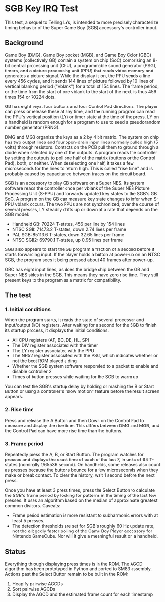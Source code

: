 SGB Key IRQ Test
================

This test, a sequel to Telling LYs, is intended to more precisely
characterize timing behavior of the Super Game Boy (SGB) accessory's
controller input.

Background
----------

Game Boy (DMG), Game Boy pocket (MGB), and Game Boy Color (GBC)
systems (collectively GB) contain a system on chip (SoC) comprising
an 8-bit central processing unit (CPU), a programmable sound
generator (PSG), timers, and a picture processing unit (PPU)
that reads video memory and generates a picture signal.  While the
display is on, the PPU sends a line every 456 cycles, and it sends
144 lines of picture followed by 10 lines of vertical blanking period
("vblank") for a total of 154 lines.  The frame period, or the time
from the start of one vblank to the start of the next, is thus
456 times 154 or 70224 dots.

GB has eight keys: four buttons and four Control Pad directions.
The player can press or release these at any time, and the running
program can read the PPU's vertical position (LY) or timer state
at the time of the press.  LY on a handheld is random enough for
a program to use to seed a pseudorandom number generator (PRNG).

DMG and MGB organize the keys as a 2 by 4 bit matrix.  The system on
chip has two output lines and four open-drain input lines normally
pulled high (5 volts) through resistors.  Contacts on the PCB pull
them to ground through a diode when selected by one of the outputs.
A program reads the controller by setting the outputs to poll one
half of the matrix (buttons or the Control Pad), both, or neither.
When deselecting one half, it takes a few microseconds for the lines
to return high.  This is called "rise time" and is probably caused
by capacitance between traces on the circuit board.

SGB is an accessory to play GB software on a Super NES.  Its system
software reads the controller once per vblank of the Super NES
Picture Processing Unit (S-PPU) and forwards updated key states
to the SGB's GB SoC.  A program on the GB can measure key state
changes to infer when S-PPU vblank occurs.  The two PPUs are not
synchronized; over the course of several presses, LY steadily drifts
up or down at a rate that depends on the SGB model:

- Handheld GB: 70224 T-states, 456 per line by 154 lines
- NTSC SGB: 71473.2 T-states, down 2.74 lines per frame
- PAL SGB: 85113.6 T-states, down 32.65 lines per frame
- NTSC SGB2: 69790.1 T-states, up 0.95 lines per frame

SGB also appears to start the GB program a fraction of a second
before it starts forwarding input.  If the player holds a button
at power-up on an NTSC SGB, the program sees it being pressed
about 40 frames after power-up.

GBC has eight input lines, as does the bridge chip between the GB and
Super NES sides in the SGB.  This means they have zero rise time.
They still present keys to the program as a matrix for compatibility.

The test
--------

### 1. Initial conditions

When the program starts, it reads the state of several processor and
input/output (I/O) registers.  After waiting for a second for the SGB
to finish its startup process, it displays the initial conditions.

- All CPU registers (AF, BC, DE, HL, SP)
- The DIV register associated with the timer
- The LY register associated with the PPU
- The NR52 register associated with the PSG, which indicates
  whether or not the boot ROM played a ding
- Whether the SGB system software responded to a packet to
  enable and disable controller 2
- Times of button presses while waiting for the SGB to warm up

You can test the SGB's startup delay by holding or mashing the B or
Start Button or using a controller's "slow motion" feature before
the result screen appears.

### 2. Rise time

Press and release the A Button and then Down on the Control Pad
to measure and display the rise time.  This differs between DMG and
MGB, and the Control Pad can have more rise time than the buttons.

### 3. Frame period

Repeatedly press the A, B, or Start Button.  The program watches for
presses and displays the exact time of each of the last 7, in units
of 64 T-states (nominally 1/65536 second).  On handhelds, some
releases also count as presses because the buttons bounce for a few
microseconds when they make or break contact.  To clear the history,
wait 1 second before the next press.

Once you have at least 3 press times, press the Select Button to
calculate the SGB's frame period by looking for patterns in the
timing of the last few presses.  It uses an algorithm based on the
median of approximate greatest common divisors.  Caveats:

- Frame period estimation is more resistant to subharmonic errors
  with at least 5 presses.
- The detection thresholds are set for SGB's roughly 60 Hz update
  rate, not the allegedly faster polling of the Game Boy Player
  accessory for Nintendo GameCube.  Nor will it give a meaningful
  result on a handheld.

Status
------

Everything through displaying press times is in the ROM.  The AGCD
algorithm has been prototyped in Python and ported to SM83 assembly.
Actions past the Select Button remain to be built in the ROM:

1. Heapify pairwise AGCDs
2. Sort pairwise AGCDs
3. Display the AGCD and the estimated frame count for each timestamp
